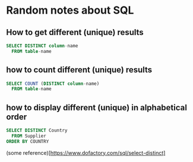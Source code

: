 # Random notes about SQL

## How to get different (unique) results 

```SQL
SELECT DISTINCT column-name
  FROM table-name
```

## how to count different (unique) results 

```SQL
SELECT COUNT (DISTINCT column-name)
  FROM table-name
```

## how to display different (unique) in alphabetical order

```SQL
SELECT DISTINCT Country
  FROM Supplier
ORDER BY COUNTRY
```

(some reference)[https://www.dofactory.com/sql/select-distinct]